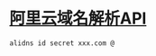 # [阿里云域名解析API](https://help.aliyun.com/document_detail/29739.html)

``` shell
alidns id secret xxx.com @
```